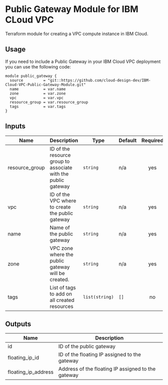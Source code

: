 # Public Gateway Module for IBM CLoud VPC 
Terraform module for creating a VPC compute instance in IBM Cloud. 

## Usage
If you need to include a Public Gateway in your IBM Cloud VPC deployment you can use the following code:

```
module public_gateway {
  source         = "git::https://github.com/cloud-design-dev/IBM-Cloud-VPC-Public-Gateway-Module.git"
  name           = var.name
  zone           = var.zone
  vpc            = var.vpc
  resource_group = var.resource_group
  tags           = var.tags
}
```

## Inputs

| Name | Description | Type | Default | Required |
|------|-------------|------|---------|:--------:|
| resource\_group | ID of the resource group to associate with the public gateway | `string` | n/a | yes |
| vpc | ID of the VPC where to create the public gateway| `string` | n/a | yes |
| name | Name of the public gateway | `string` | n/a | yes |
| zone | VPC zone where the public gateway will be created.| `string` | n/a | yes |
| tags | List of tags to add on all created resources | `list(string)` | `[]` | no |

## Outputs

| Name | Description |
|------|-------------|
| id | ID of the public gateway |
| floating\_ip\_id | ID of the floating IP assigned to the gateway |
| floating\_ip\_address | Address of the floating IP assigned to the gateway |


